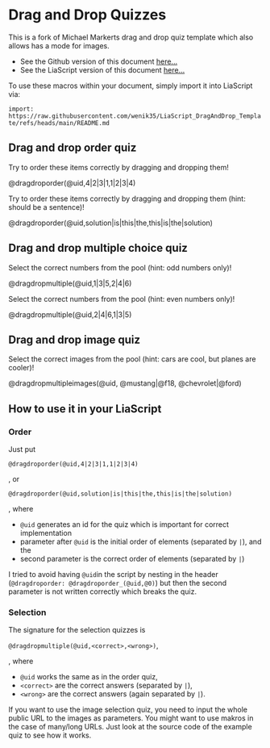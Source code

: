 <!--
author:   Michael Markert, Niklas Werner
email:    michael.markert@uni-jena.de, niklas.werner@student.tu-freiberg.de
version:  0.2
language: de
narrator: US English Female

script:   https://cdnjs.cloudflare.com/ajax/libs/Sortable/1.14.0/Sortable.min.js

@dragdroporder
<div style="width: 100%; max-width: 600px; padding: 20px; border: 1px solid rgb(var(--color-highlight)); border-radius: 8px;" id="quiz-@0">
  <div class="choices-container" style="display: flex; flex-direction: column; gap: 10px;">
  </div>

  <div style="margin: 10px; display: flex; flex-direction: row; align-content: center;">
    <button class="lia-btn  lia-btn--outline lia-quiz__check">Prüfen</button>
    <span style="font-size: 1.5em" class="feedback"></span>
  </div>
</div>

<script>
  void setTimeout(() => {
    (function(){
        const quizId = '@0';
        const quizContainer = document.querySelector(`#quiz-${quizId}`);
        const choicesContainer = quizContainer.querySelector('.choices-container');
        const feedback = quizContainer.querySelector('.feedback');

        const correctAnswers = '@2'.split('|');
        const initialOrder = '@1'.split('|');

        choicesContainer.innerHTML = initialOrder.map(item => 
          `<div class="choice lia-code lia-code--inline" style="padding: 10px; border-radius: 4px; cursor: move; user-select: none;">${item}</div>`
        ).join('');
        
        const sortable = new Sortable(choicesContainer, {
          animation: 150,
        });
        
        const checkingButton = quizContainer.querySelector('.lia-quiz__check');
        checkingButton.addEventListener("click", function (e) {
          const choices = Array.from(choicesContainer.querySelectorAll('.choice'));
          const currentOrder = choices.map(choice => choice.textContent.trim());
          
          const isCorrect = currentOrder.length === correctAnswers.length && 
                            currentOrder.every((answer, index) => answer === correctAnswers[index]);

          if (isCorrect) {
            feedback.textContent = "✅";

            checkingButton.setAttribute("disabled", "");

            choicesContainer.style.borderColor = "rgb(var(--lia-grey))";
            quizContainer.style.borderColor = "rgb(var(--lia-grey))";

            choicesContainer.querySelectorAll("*").forEach((element) => element.style.cursor = "default");
          } else {
            feedback.textContent = "❌";

            const buttonText = checkingButton.textContent.split(" ");
            const count = parseInt(buttonText[1] ?? "0") + 1;
            checkingButton.textContent = "Prüfen " + count.toString();
          }
        })
        
    })();
  }, 100);
</script>
@end

@dragdropmultiple
<div style="width: 100%; max-width: 600px; padding: 20px; border: 1px solid rgb(var(--color-highlight)); border-radius: 8px;" id="quiz-@0">
  <div style="display: flex; gap: 20px;">
    <div style="flex: 1;">
      <div style="font-weight: bold; margin-bottom: 10px;">Pool:</div>
      <div class="pool-container lia-code lia-code--inline" style="min-height: 50px; padding: 10px; border: 1px dashed; border-radius: 4px; display: flex; flex-direction: column; gap: 10px;" id="pool-@0">
      </div>
    </div>
    <div style="flex: 1;">
      <div style="font-weight: bold; margin-bottom: 10px;">Your Selection:</div>
      <div class="target-container lia-code lia-code--inline" style="min-height: 50px; padding: 10px; border: 1px dashed; border-radius: 4px; display: flex; flex-direction: column; gap: 10px;" id="target-@0">
      </div>
    </div>
  </div>
  
  
  <div style="margin: 10px; display: flex; flex-direction: row; align-content: center;">
    <button class="lia-btn  lia-btn--outline lia-quiz__check">Prüfen</button>
    <span style="font-size: 1.5em" class="feedback"></span>
  </div>
</div>

<script>
  void setTimeout(() => {
    (function(){
        const quizId = '@0';
        const quizContainer = document.querySelector(`#quiz-${quizId}`);

        const poolContainer = quizContainer.querySelector('.pool-container');
        const targetContainer = quizContainer.querySelector('.target-container');
        const feedback = quizContainer.querySelector('.feedback');

        const correctAnswers = new Set('@1'.split('|'));
        const wrongAnswers = '@2'.split('|');
        const allAnswers = [...correctAnswers, ...wrongAnswers];

        //shuffle array
        for (var i = allAnswers.length - 1; i > 0; i--) {
            var j = Math.floor(Math.random() * (i + 1));
            var temp = allAnswers[i];
            allAnswers[i] = allAnswers[j];
            allAnswers[j] = temp;
        }

        poolContainer.innerHTML = allAnswers.map(item => 
          `<div class="choice lia-code lia-code--inline" style="padding: 10px; border-radius: 4px; cursor: move; user-select: none;">${item}</div>`
        ).join('');
        targetContainer.innerHTML = "";

        const poolSortable = new Sortable(poolContainer, {
          group: {
            name: quizId,
          },
          animation: 150,
          sort: false
        });
        
        const targetSortable = new Sortable(targetContainer, {
          group: {
            name: quizId,
          },
          animation: 150,
          sort: false
        });

        const checkingButton = quizContainer.querySelector('.lia-quiz__check');
        checkingButton.addEventListener("click", function (e) {
          const currentAnswers = new Set(
            Array.from(targetContainer.querySelectorAll('.choice'))
              .map(choice => choice.textContent.trim())
          );

          const isCorrect = currentAnswers.size === correctAnswers.size &&
                           [...currentAnswers].every(answer => correctAnswers.has(answer));

          if (isCorrect) {
            feedback.textContent = "✅";

            checkingButton.setAttribute("disabled", "");

            const groupSetting = {name: quizId, pull: false, put: false};
            poolSortable.option("group", groupSetting);
            targetSortable.option("group", groupSetting);

            poolContainer.style.borderColor = "rgb(var(--lia-grey))";
            targetContainer.style.borderColor = "rgb(var(--lia-grey))";
            quizContainer.style.borderColor = "rgb(var(--lia-grey))";

            poolContainer.querySelectorAll("*").forEach((element) => element.style.cursor = "default");
            targetContainer.querySelectorAll("*").forEach((element) => element.style.cursor = "default");
          } else {
            feedback.textContent = "❌";

            const buttonText = checkingButton.textContent.split(" ");
            const count = parseInt(buttonText[1] ?? "0") + 1;
            checkingButton.textContent = "Prüfen " + count.toString();
          }
        })
    })();
  }, 100);
</script>
@end

@dragdropmultipleimages
<div style="width: 100%; padding: 20px; border: 1px solid rgb(var(--color-highlight)); border-radius: 8px;" id="quiz-@0">
  <div style="display: flex; gap: 20px;">
    <div style="flex: 1;">
      <div style="font-weight: bold; margin-bottom: 10px;">Auswahl:</div>
      <div class="pool-container lia-code lia-code--inline" style="min-height: 50px; padding: 10px; border: 1px dashed; border-radius: 4px; display: flex; flex-direction: row; flex-wrap: wrap; gap: 10px;" id="pool-@0">
      </div>
    </div>
    <div style="flex: 1;">
      <div style="font-weight: bold; margin-bottom: 10px;">Antwort:</div>
      <div class="target-container lia-code lia-code--inline" style="min-height: 50px; padding: 10px; border: 1px dashed; border-radius: 4px; display: flex; flex-direction: row; flex-wrap: wrap; gap: 10px;" id="target-@0">
      </div>
    </div>
  </div>
  
  <div style="margin: 10px; display: flex; flex-direction: row; align-content: center;">
    <button class="lia-btn  lia-btn--outline lia-quiz__check">Prüfen</button>
    <span style="font-size: 1.5em" class="feedback"></span>
  </div>

</div>

<script>
  void setTimeout(() => {
    (function(){
        const quizId = '@0';
        console.log("@3");
        const quizContainer = document.querySelector(`#quiz-${quizId}`);

        const poolContainer = quizContainer.querySelector('.pool-container');
        const targetContainer = quizContainer.querySelector('.target-container');
        const feedback = quizContainer.querySelector('.feedback');

        const correctAnswers = new Set('@1'.split('|').map((url) => encodeURI(url.replace(" ", ""))));
        const wrongAnswers = '@2'.split('|').map((url) => url.replace(" ", ""));
        const allAnswers = [...correctAnswers, ...wrongAnswers];

        //shuffle array
        for (var i = allAnswers.length - 1; i > 0; i--) {
            var j = Math.floor(Math.random() * (i + 1));
            var temp = allAnswers[i];
            allAnswers[i] = allAnswers[j];
            allAnswers[j] = temp;
        }

        poolContainer.innerHTML = allAnswers.map(item => 
          `<img src="${item}" class="choice" style="cursor: move; user-select: none; max-width: 100%; max-height: 10rem">`
        ).join('');
        targetContainer.innerHTML = "";

        const poolSortable = new Sortable(poolContainer, {
          group: {
            name: quizId
          },
          animation: 150,
          sort: false
        });
        
        const targetSortable = new Sortable(targetContainer, {
          group: {
            name: quizId
          },
          animation: 150,
          sort: false
        });

        
        const checkingButton = quizContainer.querySelector('.lia-quiz__check');
        checkingButton.addEventListener("click", function (e) {
          const currentAnswers = new Set(
            Array.from(targetContainer.querySelectorAll('.choice'))
              .map(choice => choice.src)
          );

          const isCorrect = currentAnswers.size === correctAnswers.size &&
                           [...currentAnswers].every(answer => correctAnswers.has(answer));

          if (isCorrect) {
            feedback.textContent = "✅";

            checkingButton.setAttribute("disabled", "");

            const groupSetting = {name: quizId, pull: false, put: false};
            poolSortable.option("group", groupSetting);
            targetSortable.option("group", groupSetting);

            poolContainer.style.borderColor = "rgb(var(--lia-grey))";
            targetContainer.style.borderColor = "rgb(var(--lia-grey))";
            quizContainer.style.borderColor = "rgb(var(--lia-grey))";

            poolContainer.querySelectorAll("*").forEach((element) => element.style.cursor = "default");
            targetContainer.querySelectorAll("*").forEach((element) => element.style.cursor = "default");
          } else {
            feedback.textContent = "❌";

            const buttonText = checkingButton.textContent.split(" ");
            const count = parseInt(buttonText[1] ?? "0") + 1;
            checkingButton.textContent = "Prüfen " + count.toString();
          }
        })
    })();
  }, 100);
</script>
@end
-->

# Drag and Drop Quizzes

This is a fork of Michael Markerts drag and drop quiz template which also allows has a mode for images.

* See the Github version of this document [here...](https://github.com/wenik35/LiaScript_DragAndDrop_Template/)
* See the LiaScript version of this document [here...](https://liascript.github.io/course/?https://raw.githubusercontent.com/wenik35/LiaScript_DragAndDrop_Template/refs/heads/main/README.md)

To use these macros within your document, simply import it into LiaScript via:

`import: https://raw.githubusercontent.com/wenik35/LiaScript_DragAndDrop_Template/refs/heads/main/README.md`

## Drag and drop order quiz

Try to order these items correctly by dragging and dropping them!

@dragdroporder(@uid,4|2|3|1,1|2|3|4)

Try to order these items correctly by dragging and dropping them (hint: should be a sentence)!

@dragdroporder(@uid,solution|is|this|the,this|is|the|solution)

## Drag and drop multiple choice quiz

Select the correct numbers from the pool (hint: odd numbers only)!

@dragdropmultiple(@uid,1|3|5,2|4|6)

Select the correct numbers from the pool (hint: even numbers only)!

@dragdropmultiple(@uid,2|4|6,1|3|5)

## Drag and drop image quiz
<!--
@basepath: https://raw.githubusercontent.com/wenik35/LiaScript_ImageQuiz/main/img
mustang: @basepath/mustang.jpg
@f18: @basepath/f18.jpg
@chevrolet: @basepath/chevrolet.jpg
@ford: @basepath/ford.jpg
-->

Select the correct images from the pool (hint: cars are cool, but planes are cooler)!

@dragdropmultipleimages(@uid, @mustang|@f18, @chevrolet|@ford)

## How to use it in your LiaScript

### Order

Just put 

`@dragdroporder(@uid,4|2|3|1,1|2|3|4)`

, or 

`@dragdroporder(@uid,solution|is|this|the,this|is|the|solution)`

, where

* `@uid` generates an id for the quiz which is important for correct implementation
* parameter after `@uid` is the initial order of elements (separated by `|`), and the
* second parameter is the correct order of elements (separated by `|`)

I tried to avoid having `@uid`in the script by nesting in the header (`@dragdroporder: @dragdroporder_(@uid,@0)`) but then the second parameter is not written correctly which breaks the quiz.

### Selection

The signature for the selection quizzes is 

`@dragdropmultiple(@uid,<correct>,<wrong>)`,

, where

* `@uid` works the same as in the order quiz,
* `<correct>` are the correct answers (separated by `|`),
* `<wrong>` are the correct answers (again separated by `|`).

If you want to use the image selection quiz, you need to input the whole public URL to the images as parameters.
You might want to use makros in the case of many/long URLs. Just look at the source code of the example quiz to see how it works.